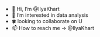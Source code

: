 - 👋 Hi, I’m @IlyaKhart
- 👀 I’m interested in data analysis
- 🍀 looking to collaborate on U
- 📫 How to reach me -> @IlyaKhart

<!--
IlyaKhart/IlyaKhart is a ✨ special ✨ repository because its `README.md` (this file) appears on your GitHub profile.
You can click the Preview link to take a look at your changes.
--->
